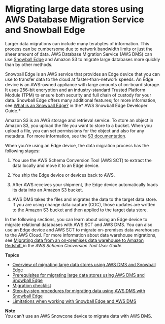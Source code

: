 # Migrating large data stores using AWS Database Migration Service and Snowball Edge<a name="CHAP_LargeDBs"></a>

Larger data migrations can include many terabytes of information\. This process can be cumbersome due to network bandwidth limits or just the sheer amount of data\. AWS Database Migration Service \(AWS DMS\) can use [Snowball Edge](https://aws.amazon.com/snowball-edge/) and Amazon S3 to migrate large databases more quickly than by other methods\. 

Snowball Edge is an AWS service that provides an Edge device that you can use to transfer data to the cloud at faster\-than\-network speeds\. An Edge device is an AWS\-owned appliance with large amounts of on\-board storage\. It uses 256\-bit encryption and an industry\-standard Trusted Platform Module \(TPM\) to ensure both security and full chain of custody for your data\. Snowball Edge offers many additional features; for more information, see [What is an Snowball Edge?](https://docs.aws.amazon.com/snowball/latest/developer-guide/whatisedge.html) in the* AWS Snowball Edge Developer Guide\.*

Amazon S3 is an AWS storage and retrieval service\. To store an object in Amazon S3, you upload the file you want to store to a bucket\. When you upload a file, you can set permissions for the object and also for any metadata\. For more information, see the [S3 documentation](https://docs.aws.amazon.com/s3/index.html)\.

When you're using an Edge device, the data migration process has the following stages: 

1. You use the AWS Schema Conversion Tool \(AWS SCT\) to extract the data locally and move it to an Edge device\. 

1. You ship the Edge device or devices back to AWS\.

1. After AWS receives your shipment, the Edge device automatically loads its data into an Amazon S3 bucket\. 

1. AWS DMS takes the files and migrates the data to the target data store\. If you are using change data capture \(CDC\), those updates are written to the Amazon S3 bucket and then applied to the target data store\.

In the following sections, you can learn about using an Edge device to migrate relational databases with AWS SCT and AWS DMS\. You can also use an Edge device and AWS SCT to migrate on\-premises data warehouses to the AWS Cloud\. For more information about data warehouse migrations, see [Migrating data from an on\-premises data warehouse to Amazon Redshift ](https://docs.aws.amazon.com/SchemaConversionTool/latest/userguide/agents.dw.html) in the *AWS Schema Conversion Tool User Guide*\.

**Topics**
+ [Overview of migrating large data stores using AWS DMS and Snowball Edge](CHAP_LargeDBs.Process.md)
+ [Prerequisites for migrating large data stores using AWS DMS and Snowball Edge](CHAP_LargeDBs.Process.prereqs.md)
+ [Migration checklist](CHAP_LargeDBs.Process.checklist.md)
+ [Step\-by\-step procedures for migrating data using AWS DMS with Snowball Edge](CHAP_LargeDBs.SBS.md)
+ [Limitations when working with Snowball Edge and AWS DMS](CHAP_LargeDBs.Limitations.md)

**Note**  
You can't use an AWS Snowcone device to migrate data with AWS DMS\.